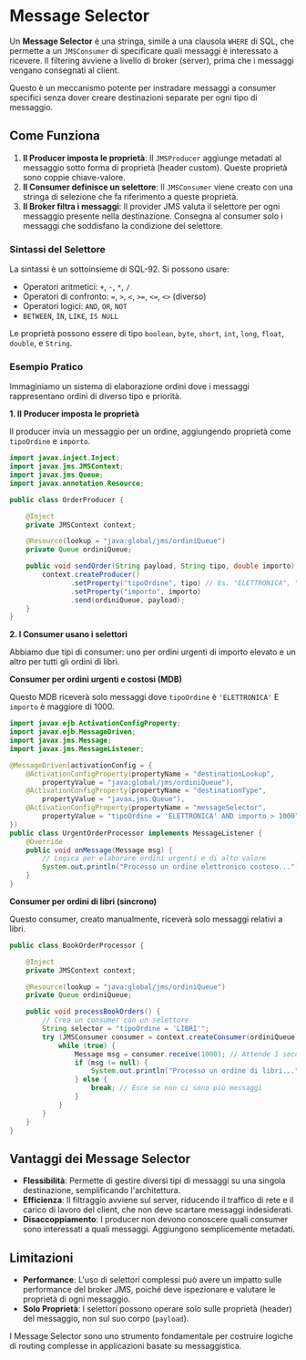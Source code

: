 # Message Selector

Un **Message Selector** è una stringa, simile a una clausola `WHERE` di SQL, che permette a un `JMSConsumer` di specificare quali messaggi è interessato a ricevere. Il filtering avviene a livello di broker (server), prima che i messaggi vengano consegnati al client.

Questo è un meccanismo potente per instradare messaggi a consumer specifici senza dover creare destinazioni separate per ogni tipo di messaggio.

## Come Funziona

1.  **Il Producer imposta le proprietà**: Il `JMSProducer` aggiunge metadati al messaggio sotto forma di proprietà (header custom). Queste proprietà sono coppie chiave-valore.
2.  **Il Consumer definisce un selettore**: Il `JMSConsumer` viene creato con una stringa di selezione che fa riferimento a queste proprietà.
3.  **Il Broker filtra i messaggi**: Il provider JMS valuta il selettore per ogni messaggio presente nella destinazione. Consegna al consumer solo i messaggi che soddisfano la condizione del selettore.

### Sintassi del Selettore

La sintassi è un sottoinsieme di SQL-92. Si possono usare:

-   Operatori aritmetici: `+`, `-`, `*`, `/`
-   Operatori di confronto: `=`, `>`, `<`, `>=`, `<=`, `<>` (diverso)
-   Operatori logici: `AND`, `OR`, `NOT`
-   `BETWEEN`, `IN`, `LIKE`, `IS NULL`

Le proprietà possono essere di tipo `boolean`, `byte`, `short`, `int`, `long`, `float`, `double`, e `String`.

### Esempio Pratico

Immaginiamo un sistema di elaborazione ordini dove i messaggi rappresentano ordini di diverso tipo e priorità.

**1. Il Producer imposta le proprietà**

Il producer invia un messaggio per un ordine, aggiungendo proprietà come `tipoOrdine` e `importo`.

```java
import javax.inject.Inject;
import javax.jms.JMSContext;
import javax.jms.Queue;
import javax.annotation.Resource;

public class OrderProducer {

    @Inject
    private JMSContext context;

    @Resource(lookup = "java:global/jms/ordiniQueue")
    private Queue ordiniQueue;

    public void sendOrder(String payload, String tipo, double importo) {
        context.createProducer()
               .setProperty("tipoOrdine", tipo) // Es. "ELETTRONICA", "LIBRI"
               .setProperty("importo", importo)
               .send(ordiniQueue, payload);
    }
}
```

**2. I Consumer usano i selettori**

Abbiamo due tipi di consumer: uno per ordini urgenti di importo elevato e un altro per tutti gli ordini di libri.

**Consumer per ordini urgenti e costosi (MDB)**

Questo MDB riceverà solo messaggi dove `tipoOrdine` è `'ELETTRONICA'` E `importo` è maggiore di 1000.

```java
import javax.ejb.ActivationConfigProperty;
import javax.ejb.MessageDriven;
import javax.jms.Message;
import javax.jms.MessageListener;

@MessageDriven(activationConfig = {
    @ActivationConfigProperty(propertyName = "destinationLookup", 
        propertyValue = "java:global/jms/ordiniQueue"),
    @ActivationConfigProperty(propertyName = "destinationType", 
        propertyValue = "javax.jms.Queue"),
    @ActivationConfigProperty(propertyName = "messageSelector", 
        propertyValue = "tipoOrdine = 'ELETTRONICA' AND importo > 1000")
})
public class UrgentOrderProcessor implements MessageListener {
    @Override
    public void onMessage(Message msg) {
        // Logica per elaborare ordini urgenti e di alto valore
        System.out.println("Processo un ordine elettronico costoso...");
    }
}
```

**Consumer per ordini di libri (sincrono)**

Questo consumer, creato manualmente, riceverà solo messaggi relativi a libri.

```java
public class BookOrderProcessor {

    @Inject
    private JMSContext context;

    @Resource(lookup = "java:global/jms/ordiniQueue")
    private Queue ordiniQueue;

    public void processBookOrders() {
        // Crea un consumer con un selettore
        String selector = "tipoOrdine = 'LIBRI'";
        try (JMSConsumer consumer = context.createConsumer(ordiniQueue, selector)) {
            while (true) {
                Message msg = consumer.receive(1000); // Attende 1 secondo
                if (msg != null) {
                    System.out.println("Processo un ordine di libri...");
                } else {
                    break; // Esce se non ci sono più messaggi
                }
            }
        }
    }
}
```

## Vantaggi dei Message Selector

-   **Flessibilità**: Permette di gestire diversi tipi di messaggi su una singola destinazione, semplificando l'architettura.
-   **Efficienza**: Il filtraggio avviene sul server, riducendo il traffico di rete e il carico di lavoro del client, che non deve scartare messaggi indesiderati.
-   **Disaccoppiamento**: I producer non devono conoscere quali consumer sono interessati a quali messaggi. Aggiungono semplicemente metadati.

## Limitazioni

-   **Performance**: L'uso di selettori complessi può avere un impatto sulle performance del broker JMS, poiché deve ispezionare e valutare le proprietà di ogni messaggio.
-   **Solo Proprietà**: I selettori possono operare solo sulle proprietà (header) del messaggio, non sul suo corpo (`payload`).

I Message Selector sono uno strumento fondamentale per costruire logiche di routing complesse in applicazioni basate su messaggistica.
````